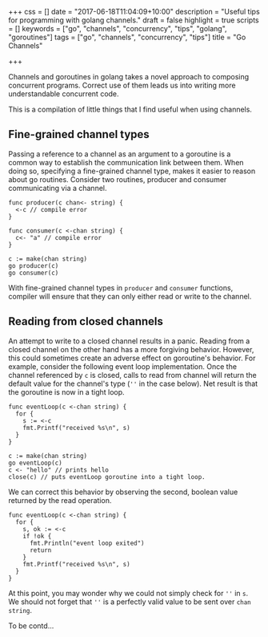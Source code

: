 +++
css = []
date = "2017-06-18T11:04:09+10:00"
description = "Useful tips for programming with golang channels."
draft = false
highlight = true
scripts = []
keywords = ["go", "channels", "concurrency", "tips", "golang", "goroutines"]
tags = ["go", "channels", "concurrency", "tips"]
title = "Go Channels"

+++

Channels and goroutines in golang takes a novel approach to composing 
concurrent programs.
Correct use of them leads us into writing more understandable 
concurrent code.

This is a compilation of little things that I find useful when using channels.

## Fine-grained channel types
Passing a reference to a channel as an argument to a goroutine is a 
common way to establish the communication link between them.
When doing so, specifying a fine-grained channel type, makes it easier 
to reason about go routines. 
Consider two routines, producer and consumer communicating via a channel.

```
func producer(c chan<- string) {
  <-c // compile error
}

func consumer(c <-chan string) {
  c<- "a" // compile error
}

c := make(chan string)
go producer(c)
go consumer(c)
```

With fine-grained channel types in ```producer``` and ```consumer``` functions,
compiler will ensure that they can only either read or write to the channel.

## Reading from closed channels
An attempt to write to a closed channel results in a panic.
Reading from a closed channel on the other hand has a more forgiving behavior.
However, this could sometimes create an adverse effect on goroutine's behavior. 
For example, consider the following event loop implementation.
Once the channel referenced by ```c``` is closed, calls to read from 
channel will return the default value for the channel's type 
(```''``` in the case below). 
Net result is that the goroutine is now in a tight loop.

```
func eventLoop(c <-chan string) {
  for {
    s := <-c
    fmt.Printf("received %s\n", s)
  }
}

c := make(chan string)
go eventLoop(c)
c <- "hello" // prints hello
close(c) // puts eventLoop goroutine into a tight loop.
```

We can correct this behavior by observing the second, boolean value returned by 
the read operation.

```
func eventLoop(c <-chan string) {
  for {
    s, ok := <-c
    if !ok {
      fmt.Println("event loop exited")
      return
    }
    fmt.Printf("received %s\n", s)
  }
}
```

At this point, you may wonder why we could not simply check for ```''```
in ```s```. We should not forget that ```''``` is a perfectly valid value
to be sent over ```chan string```.

To be contd...
